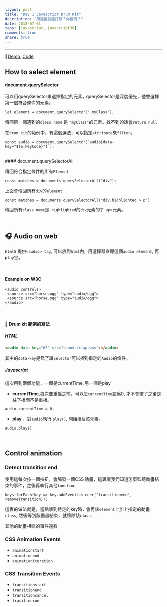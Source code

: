 ```yaml
---
layout: post
title: "Day 1 Javascript Drum Kit"
description: "用鍵盤就能打鼓？你信嗎？"
date: 2018-07-01
tags: [javascript, javascript30]
comments: true
share: true
---
```


---
🥁[Demo](https://skyying.github.io/Javascript-30/01%20-%20JavaScript%20Drum%20Kit/index-START.html), [Code](https://github.com/skyying/Javascript-30/tree/master/01%20-%20JavaScript%20Drum%20Kit)

## How to select element

#### document.querySelector

可以用querySelector來選擇指定的元素，querySelector是深度優先，他會選擇第一個符合條件的元素。

```
let element = document.querySelector(".myClass");
```
傳回第一個遇到的`class name` 是 `"myClass"`的元素。找不到的話會`return null`


在`drum kit`的範例中，有這個選法，可以指定`attribute`來`filter`。

```
const audio = document.querySelector(`audio[data-key="${e.keyCode}"]`);
```
<br>
#### document.querySelectorAll

傳回符合指定條件的所有`Element`

```
const matches = documents.querySelectorAll("div");
```

上面會傳回所有`div`的`element`

```
const matches = documents.querySelectorAll("div.highlighted > p")
```

傳回所有`class name`是`.highlighted`的`div`元素的`子 <p>`元素。

<br>

## 🎧 Audio on web

`html5` 提供`<audio> tag`, 可以放到`html`內。用選擇器宣導這個`audio element`, 再`play`它。

<br>

#### Example on W3C

```
<audio controls>
 <source src="horse.ogg" type="audio/ogg">
 <source src="horse.ogg" type="audio/ogg">
</audio>
```

<br>

#### 🥁 Drum kit 範例的寫法

##### HTML

```html
<audio data-key="65" src="sounds/clap.wav"></audio>
```
其中的`data-key`是爲了讓`Selector`可以找到指定的`Audio`的條件。

##### Javascript

這次用到兩個功能，一個是currentTime, 另一個是play

* **currentTime**,每次要重播之前，可以把`currentTime`設爲0, 才不會按了之後是往下播而不是重播。

```
audio.currentTime = 0;
```

* **play** ，對`audio`執行 `play()`, 開始播放該元素。

```
audio.play()
```

<br/>


## Control animation

### Detect transition end


使用這每次按一個按扭，會觸發一個CSS 動畫，這裏讓我們知道怎麼監聽動畫結束的事件，之後再執行其他`function`

```
keys.forEach(key => key.addEventListener("transitionend", removeTransition));

```

這裏的做法就是，當點擊到特定的key時，會再該`element`上加上指定的動畫`class`, 然後等到該動畫結束，就移除該`class`. 

其他的動畫相關的事件還有	

### CSS Animation Events

* `animationstart`
* `animationend`
* `animationiteration`

### CSS Transition Events

* `transitionstart`
* `transitionend`
* `transitioncancel`
* `trasitionrun`

